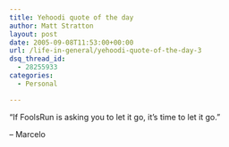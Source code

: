 ```yaml
---
title: Yehoodi quote of the day
author: Matt Stratton
layout: post
date: 2005-09-08T11:53:00+00:00
url: /life-in-general/yehoodi-quote-of-the-day-3
dsq_thread_id:
  - 28255933
categories:
  - Personal

---
```

&#8220;If FoolsRun is asking you to let it go, it&#8217;s time to let it go.&#8221;
  
&#8211; Marcelo